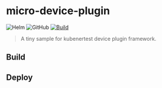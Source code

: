 # micro-device-plugin

![Helm](https://img.shields.io/badge/helm_v3-%23101683.svg?style=for-the-badge&logo=helm&logoColor=white)  ![GitHub](https://img.shields.io/badge/github%20actions-%232671E5.svg?style=for-the-badge&logo=githubactions&logoColor=white)   [![Build](https://img.shields.io/github/actions/workflow/status/kelein/micro-device-plugin/codeql.yml?style=for-the-badge&logo=github)](https://github.com/kelein/micro-device-plugin/actions)

> A tiny sample for kubenertest device plugin framework.

## Build

## Deploy
